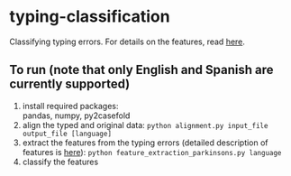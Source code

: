 # typing-classification
Classifying typing errors. For details on the features, read [here](features.md).
## To run (note that only English and Spanish are currently supported)
1. install required packages:  
	pandas, numpy, py2casefold
1. align the typed and original data:
       `python alignment.py input_file output_file [language]`
2. extract the features from the typing errors (detailed description of features is [here](features.md)):
       `python feature_extraction_parkinsons.py language`
3. classify the features
